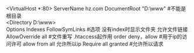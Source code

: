 <VirtualHost *:80>
    ServerName hz.com
    DocumentRoot "D:\www"                #不能是根目录         
    <Directory D:\www>   
     Options Indexes FollowSymLinks      #选项  没有index时显示文件夹 允许文件链接
             AllowOverride all           #文件重写 .htaccess起作用
             order deny，allow           #用于ip的访问许可
             allow from all               允许所以ip
             Require all granted         #允许所以请求
    </Directory>
</VirtualHost>
